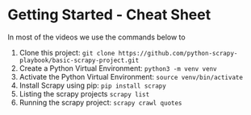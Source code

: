 
# Getting Started - Cheat Sheet
In most of the videos we use the commands below to
1. Clone this project: `git clone https://github.com/python-scrapy-playbook/basic-scrapy-project.git`
2. Create a Python Virtual Environment: `python3 -m venv venv`
3. Activate the Python Virtual Environment: `source venv/bin/activate`
4. Install Scrapy using pip: `pip install scrapy`
5. Listing the scrapy projects `scrapy list` 
6. Running the scrapy project: `scrapy crawl quotes` 




